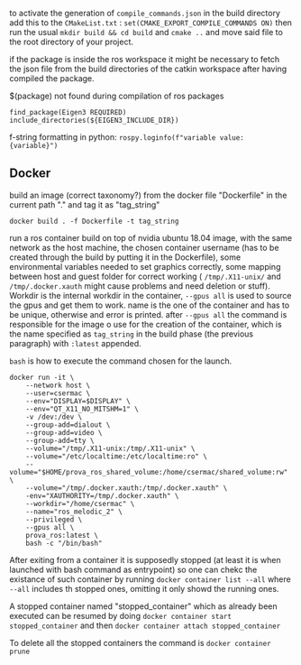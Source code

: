 
to activate the generation of `compile_commands.json` in the build directory add this to the `CMakeList.txt` :
`set(CMAKE_EXPORT_COMPILE_COMMANDS ON)`
then run the usual `mkdir build && cd build` and `cmake ..` and move said file to the root directory of your project.

if the package is inside the ros workspace it might be necessary to fetch the json file from the build directories of the catkin workspace after having compiled the package.

$(package) not found during compilation of ros packages

```
find_package(Eigen3 REQUIRED)
include_directories(${EIGEN3_INCLUDE_DIR})
```


f-string formatting in python:
`rospy.loginfo(f"variable value: {variable}") `

## Docker 

build an image (correct taxonomy?) from the docker file "Dockerfile" in the current path "." and tag it as "tag_string"

`docker build . -f Dockerfile -t tag_string`

run a ros container build on top of nvidia ubuntu 18.04 image, with the same network as the host machine, the chosen container username (has to be created through the build by putting it in the Dockerfile), some environmental variables needed to set graphics correctly, some mapping between host and guest folder for correct working ( `/tmp/.X11-unix/` and `/tmp/.docker.xauth` might cause problems and need deletion or stuff).
Workdir is the internal workdir in the container, `--gpus all` is used to source the gpus and get them to work.
name is the one of the container and has to be unique, otherwise and error is printed.
after `--gpus all` the command is responsible for the image o use for the creation of the container, which is the name specified as `tag_string` in the build phase (the previous paragraph) with `:latest` appended.

`bash` is how to execute the command chosen for the launch.

```
docker run -it \     
    --network host \
    --user=csermac \
    --env="DISPLAY=$DISPLAY" \
    --env="QT_X11_NO_MITSHM=1" \
    -v /dev:/dev \
    --group-add=dialout \
    --group-add=video \
    --group-add=tty \
    --volume="/tmp/.X11-unix:/tmp/.X11-unix" \
    --volume="/etc/localtime:/etc/localtime:ro" \
    --volume="$HOME/prova_ros_shared_volume:/home/csermac/shared_volume:rw" \
    --volume="/tmp/.docker.xauth:/tmp/.docker.xauth" \
    -env="XAUTHORITY=/tmp/.docker.xauth" \
    --workdir="/home/csermac" \
    --name="ros_melodic_2" \
    --privileged \
    --gpus all \
    prova_ros:latest \
    bash -c "/bin/bash"
```
	
After exiting from a container it is supposedly stopped (at least it is when launched with bash command as entrypoint) so one can chekc the existance of such container by running
`docker container list --all` 
where `--all` includes th stopped ones, omitting it only showd the running ones.

A stopped container named "stopped_container" which as already been executed can be resumed by doing
`docker container start stopped_container` 
and then 
`docker container attach stopped_container`

To delete all the stopped containers the command is 
`docker container prune`
